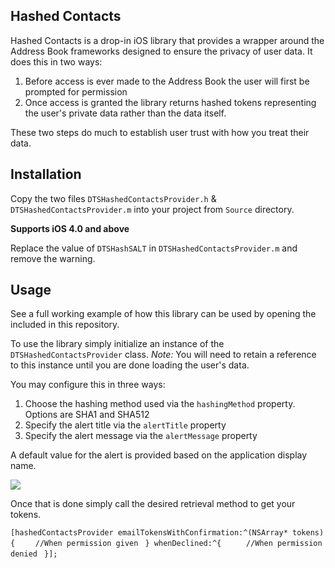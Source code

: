 ## Hashed Contacts

Hashed Contacts is a drop-in iOS library that provides a wrapper around the Address Book frameworks designed to ensure the privacy of user data.  It does this in two ways:

1. Before access is ever made to the Address Book the user will first be prompted for permission
1. Once access is granted the library returns hashed tokens representing the user's private data rather than the data itself.

These two steps do much to establish user trust with how you treat their data.

## Installation

Copy the two files `DTSHashedContactsProvider.h` & `DTSHashedContactsProvider.m` into your project from `Source` directory.

__Supports iOS 4.0 and above__

Replace the value of `DTSHashSALT` in `DTSHashedContactsProvider.m` and remove the warning.

## Usage

See a full working example of how this library can be used by opening the included in this repository.

To use the library simply initialize an instance of the `DTSHashedContactsProvider` class.  _Note:_ You will need to retain a reference to this instance until you are done loading the user's data.

You may configure this in three ways:

1. Choose the hashing method used via the `hashingMethod` property.  Options are SHA1 and SHA512
1. Specify the alert title via the `alertTitle` property
1. Specify the alert message via the `alertMessage` property

A default value for the alert is provided based on the application display name.

![](https://github.com/crossforward/HashedContacts/raw/master/alert_example.png)

Once that is done simply call the desired retrieval method to get your tokens.

`[hashedContactsProvider emailTokensWithConfirmation:^(NSArray* tokens) {`
`    //When permission given`
` } whenDeclined:^{`
`     //When permission denied`
` }];`